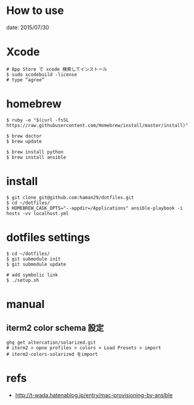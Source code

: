 How to use
======

date: 2015/07/30

# Xcode
```
# App Store で xcode 検索してインストール
$ sudo xcodebuild -license
# type “agree” 
```

# homebrew
```
$ ruby -e "$(curl -fsSL https://raw.githubusercontent.com/Homebrew/install/master/install)"

$ brew doctor
$ brew update

$ brew install python
$ brew install ansible
```

# install
```
$ git clone git@github.com:haman29/dotfiles.git
$ cd ~/dotfiles/
$ HOMEBREW_CASK_OPTS="--appdir=/Applications" ansible-playbook -i hosts -vv localhost.yml
```

# dotfiles settings
```
$ cd ~/dotfiles/
$ git submodule init
$ git submodule update

# add symbolic link
$ ./setup.sh
```

# manual
## iterm2 color schema 設定
```
ghq get altercation/solarized.git
# iterm2 > opne profiles > colors > Load Presets > import
# iterm2-colors-solarized をimport
```

# refs

- http://t-wada.hatenablog.jp/entry/mac-provisioning-by-ansible
